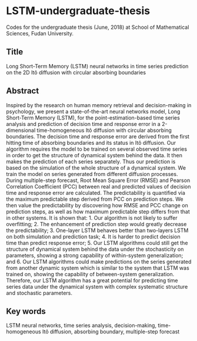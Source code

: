 # LSTM-undergraduate-thesis
Codes for the undergraduate thesis (June, 2018) at School of Mathematical Sciences, Fudan University.

## Title
Long Short-Term Memory (LSTM) neural networks in time series prediction on the 2D Itô diffusion with circular absorbing boundaries

## Abstract
Inspired by the research on human memory retrieval and decision-making in psychology, we present a state-of-the-art neural networks model, Long Short-Term Memory (LSTM), for the point-estimation-based time series analysis and prediction of decision time and response error in a 2-dimensional time-homogeneous Itô diffusion with circular absorbing boundaries. The decision time and response error are derived from the first hitting time of absorbing boundaries and its status in Itô diffusion. Our algorithm requires the model to be trained on several observed time series in order to get the structure of dynamical system behind the data. It then makes the prediction of each series separately. Thus our prediction is based on the simulation of the whole structure of a dynamical system. We train the model on series generated from different diffusion processes. During multiple-step forecast, Root Mean Square Error (RMSE) and Pearson Correlation Coefficient (PCC) between real and predicted values of decision time and response error are calculated. The predictability is quantified via the maximum predictable step derived from PCC on prediction steps. We then value the predictability by discovering how RMSE and PCC change on prediction steps, as well as how maximum predictable step differs from that in other systems. It is shown that: 1. Our algorithm is not likely to suffer overfitting; 2. The enhancement of prediction step would greatly decrease the predictability; 3. One-layer LSTM behaves better than two-layers LSTM on both simulation and prediction task; 4. It is harder to predict decision time than predict response error; 5. Our LSTM algorithms could still get the structure of dynamical system behind the data under the stochasticity on parameters, showing a strong capability of within-system generalization; and 6. Our LSTM algorithms could make predictions on the series generated from another dynamic system which is similar to the system that LSTM was trained on, showing the capability of between-system generalization. Therefore, our LSTM algorithm has a great potential for predicting time series data under the dynamical system with complex systematic structure and stochastic parameters.

## Key words
LSTM neural networks, time series analysis, decision-making, time-homogeneous Itô diffusion, absorbing boundary, multiple-step forecast
